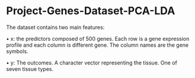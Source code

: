 # Project-Genes-Dataset-PCA-LDA

 The dataset contains two main features: 

• x: the predictors composed of 500 genes. Each row is a gene expression profile and each column is different gene. The column names are the gene symbols. 

• y: The outcomes. A character vector representing the tissue. One of seven tissue types.
